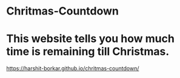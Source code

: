 # Chritmas-Countdown
# This website tells you how much time is remaining till Christmas.
https://harshit-borkar.github.io/chritmas-countdown/
